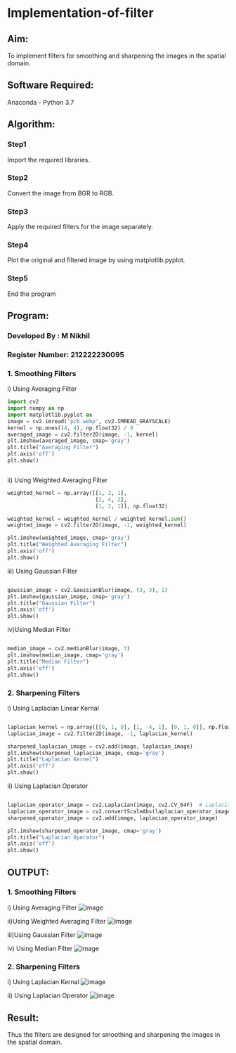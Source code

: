 # Implementation-of-filter
## Aim:
To implement filters for smoothing and sharpening the images in the spatial domain.

## Software Required:
Anaconda - Python 3.7

## Algorithm:
### Step1
Import the required libraries.

### Step2
Convert the image from BGR to RGB.

### Step3
Apply the required filters for the image separately.

### Step4
Plot the original and filtered image by using matplotlib.pyplot.

### Step5
End the program

## Program:
### Developed By   : M Nikhil
### Register Number: 212222230095

### 1. Smoothing Filters

i) Using Averaging Filter
```Python
import cv2
import numpy as np
import matplotlib.pyplot as 
image = cv2.imread('pcb.webp', cv2.IMREAD_GRAYSCALE)
kernel = np.ones((4, 4), np.float32) / 9
averaged_image = cv2.filter2D(image, -1, kernel)
plt.imshow(averaged_image, cmap='gray')
plt.title("Averaging Filter")
plt.axis('off')
plt.show()



```
ii) Using Weighted Averaging Filter
```Python
weighted_kernel = np.array([[1, 2, 1], 
                            [2, 4, 2], 
                            [1, 2, 1]], np.float32)

weighted_kernel = weighted_kernel / weighted_kernel.sum() 
weighted_image = cv2.filter2D(image, -1, weighted_kernel)  

plt.imshow(weighted_image, cmap='gray')
plt.title("Weighted Averaging Filter")
plt.axis('off')
plt.show()

```
iii) Using Gaussian Filter
```Python

gaussian_image = cv2.GaussianBlur(image, (3, 3), 1)
plt.imshow(gaussian_image, cmap='gray')
plt.title("Gaussian Filter")
plt.axis('off')
plt.show()


```
iv)Using Median Filter
```Python

median_image = cv2.medianBlur(image, 3)
plt.imshow(median_image, cmap='gray')
plt.title("Median Filter")
plt.axis('off')
plt.show()


```

### 2. Sharpening Filters
i) Using Laplacian Linear Kernal
```Python

laplacian_kernel = np.array([[0, 1, 0], [1, -4, 1], [0, 1, 0]], np.float32)
laplacian_image = cv2.filter2D(image, -1, laplacian_kernel)

sharpened_laplacian_image = cv2.add(image, laplacian_image)
plt.imshow(sharpened_laplacian_image, cmap='gray')
plt.title("Laplacian Kernel")
plt.axis('off')
plt.show()
```
ii) Using Laplacian Operator
```Python

laplacian_operator_image = cv2.Laplacian(image, cv2.CV_64F)  # Laplacian operator
laplacian_operator_image = cv2.convertScaleAbs(laplacian_operator_image)  # Convert to absolute values
sharpened_operator_image = cv2.add(image, laplacian_operator_image)

plt.imshow(sharpened_operator_image, cmap='gray')
plt.title("Laplacian Operator")
plt.axis('off')
plt.show()

```

## OUTPUT:
### 1. Smoothing Filters

i) Using Averaging Filter
![image](https://github.com/user-attachments/assets/7cf9ace7-3c1c-4d0e-adb6-0cacd03507f3)

ii)Using Weighted Averaging Filter
![image](https://github.com/user-attachments/assets/0b151d3e-caff-4cd4-8acb-c3f06da2fce3)

iii)Using Gaussian Filter
![image](https://github.com/user-attachments/assets/95713240-d10d-41e4-9b52-702dd374c30e)


iv) Using Median Filter
![image](https://github.com/user-attachments/assets/ae1e61e4-138a-4dfe-a4e7-e23fdf6fe789)


### 2. Sharpening Filters

i) Using Laplacian Kernal
![image](https://github.com/user-attachments/assets/35c322eb-8037-4f2c-91fc-7baff3c62831)


ii) Using Laplacian Operator
![image](https://github.com/user-attachments/assets/ad4da722-b438-423f-bf8e-835c986024cc)


## Result:
Thus the filters are designed for smoothing and sharpening the images in the spatial domain.
